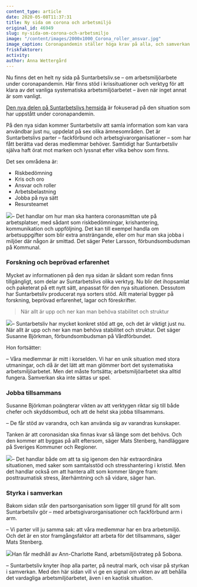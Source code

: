 ```yaml
---
content_type: article
date: 2020-05-08T11:37:31
title: Ny sida om corona och arbetsmiljö
original_id: 46949
slug: ny-sida-om-corona-och-arbetsmiljo
image: "/content/images/2000x1000_Corona_roller_ansvar.jpg"
image_caption: Coronapandemin ställer höga krav på alla, och samverkan är viktigare än någonsin. På den nya sidan hittar du – bland mycket annat – information om roller och ansvar i arbetsmiljöarbetet.
friskfaktorer:
activity:
author: Anna Wettergård
---
```


Nu finns det en helt ny sida på Suntarbetsliv.se – om arbetsmiljöarbete under coronapandemin. Här finns stöd i krissituationer och verktyg för att klara av det vanliga systematiska arbetsmiljöarbetet – även när inget annat är som vanligt.

[Den nya delen på Suntarbetslivs hemsida](https://www.suntarbetsliv.se/verktyg/arbetsmiljoarbete-i-tider-av-corona/) är fokuserad på den situation som har uppstått under coronapandemin.

På den nya sidan kommer Suntarbetsliv att samla information som kan vara användbar just nu, uppdelat på sex olika ämnesområden. Det är Suntarbetslivs parter – fackförbund och arbetsgivarorganisationer – som har fått berätta vad deras medlemmar behöver. Samtidigt har Suntarbetsliv själva haft örat mot marken och lyssnat efter vilka behov som finns.

Det sex områdena är:

- Riskbedömning
- Kris och oro
- Ansvar och roller
- Arbetsbelastning
- Jobba på nya sätt
- Resursteamet

[![](https://www.suntarbetsliv.se/wp-content/uploads/2020/05/200x220-peter-larsson.jpg)](https://www.suntarbetsliv.se/wp-content/uploads/2020/05/200x220-peter-larsson.jpg)– Det handlar om hur man ska hantera coronasmittan ute på arbetsplatser, med sådant som riskbedömningar, krishantering, kommunikation och uppföljning. Det kan till exempel handla om arbetsuppgifter som blir extra ansträngande, eller om hur man ska jobba i miljöer där någon är smittad. Det säger Peter Larsson, förbundsombudsman på Kommunal.

### Forskning och beprövad erfarenhet

Mycket av informationen på den nya sidan är sådant som redan finns tillgängligt, som delar av Suntarbetslivs olika verktyg. Nu blir det ihopsamlat och paketerat på ett nytt sätt, anpassat för den nya situationen. Dessutom har Suntarbetsliv producerat nya sorters stöd. Allt material bygger på forskning, beprövad erfarenhet, lagar och föreskrifter.

> När allt är upp och ner kan man behöva stabilitet och struktur

[![](https://www.suntarbetsliv.se/wp-content/uploads/2020/05/200x220-susanne-bjorkman.jpg)](https://www.suntarbetsliv.se/wp-content/uploads/2020/05/200x220-susanne-bjorkman.jpg)– Suntarbetsliv har mycket konkret stöd att ge, och det är viktigt just nu. När allt är upp och ner kan man behöva stabilitet och struktur. Det säger Susanne Björkman, förbundsombudsman på Vårdförbundet.

Hon fortsätter:

– Våra medlemmar är mitt i korselden. Vi har en unik situation med stora utmaningar, och då är det lätt att man glömmer bort det systematiska arbetsmiljöarbetet. Men det måste fortsätta; arbetsmiljöarbetet ska alltid fungera. Samverkan ska inte sättas ur spel.

### Jobba tillsammans

Susanne Björkman poängterar vikten av att verktygen riktar sig till både chefer och skyddsombud, och att de helst ska jobba tillsammans.

– De får stöd av varandra, och kan använda sig av varandras kunskaper.

Tanken är att coronasidan ska finnas kvar så länge som det behövs. Och den kommer att byggas på allt eftersom, säger Mats Stenberg, handläggare på Sveriges Kommuner och Regioner.

[![](https://www.suntarbetsliv.se/wp-content/uploads/2020/05/200x220-Mats-Stenberg.jpg)](https://www.suntarbetsliv.se/wp-content/uploads/2020/05/200x220-Mats-Stenberg.jpg)– Det handlar både om att ta sig igenom den här extraordinära situationen, med saker som samtalsstöd och stresshantering i kristid. Men det handlar också om att hantera allt som kommer längre fram: posttraumatisk stress, återhämtning och så vidare, säger han.

### Styrka i samverkan

Bakom sidan står den partsorganisation som ligger till grund för allt som Suntarbetsliv gör – med arbetsgivarorganisationer och fackförbund arm i arm.

– Vi parter vill ju samma sak: att våra medlemmar har en bra arbetsmiljö. Och det är en stor framgångsfaktor att arbeta för det tillsammans, säger Mats Stenberg.

[![](https://www.suntarbetsliv.se/wp-content/uploads/2020/05/200x220-Ann-Charlotte-Rand.jpg)](https://www.suntarbetsliv.se/wp-content/uploads/2020/05/200x220-Ann-Charlotte-Rand.jpg)Han får medhåll av Ann-Charlotte Rand, arbetsmiljöstrateg på Sobona.

– Suntarbetsliv knyter ihop alla parter, på neutral mark, och visar på styrkan i samverkan. Med den här sidan vill vi ge en signal om vikten av att behålla det vardagliga arbetsmiljöarbetet, även i en kaotisk situation.
